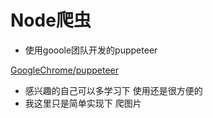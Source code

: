 # Node爬虫
* 使用gooole团队开发的puppeteer

[GoogleChrome/puppeteer](https://github.com/GoogleChrome/puppeteer "puppeteer git地址")

* 感兴趣的自己可以多学习下  使用还是很方便的
* 我这里只是简单实现下 爬图片

